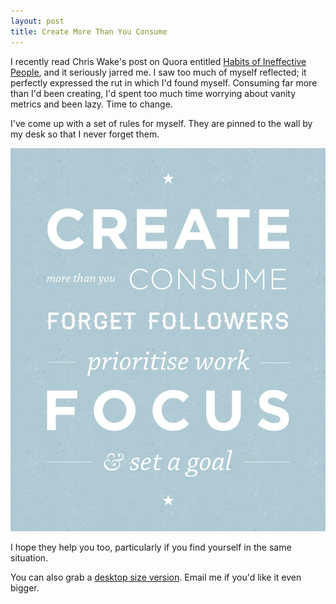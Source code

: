 ```yaml
---
layout: post
title: Create More Than You Consume
---
```


I recently read Chris Wake's post on Quora entitled [Habits of Ineffective People](http://www.quora.com/Chris-Wake/Posts/Hidden-habits-of-ineffective-people), and it seriously jarred me. I saw too much of myself reflected; it perfectly expressed the rut in which I'd found myself. Consuming far more than I'd been creating, I'd spent too much time worrying about vanity metrics and been lazy. Time to change.

I've come up with a set of rules for myself. They are pinned to the wall by my desk so that I never forget them.

![Create more than you consume. Forget followers. Prioritise work. Focus & set a goal.](/images/create-more-than-you-consume.jpg)

I hope they help you too, particularly if you find yourself in the same situation.

You can also grab a [desktop size version](/images/Create.jpg). Email me if you'd like it even bigger.